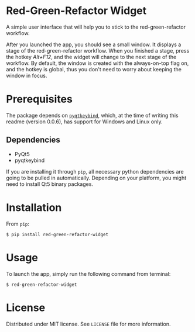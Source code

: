 # Red-Green-Refactor Widget

A simple user interface that will help you to stick to
the red-green-refactor workflow.

After you launched the app, you should see a small window. It displays
a stage of the red-green-refactor workflow.
When you finished a stage, press the hotkey _Alt+F12_, and the widget will
change to the next stage of the workflow.
By default, the window is created with the always-on-top flag on,
and the hotkey is global, thus you don't need to worry about keeping
the window in focus.

# Prerequisites

The package depends on [`pyqtkeybind`](https://github.com/codito/pyqtkeybind),
which, at the time of writing this readme (version 0.0.6), has support for
Windows and Linux only.

## Dependencies

* PyQt5
* pyqtkeybind

If you are installing it through `pip`, all necessary python dependencies
are going to be pulled in automatically. Depending on your platform, you
might need to install Qt5 binary packages.

# Installation

From `pip`:
```
$ pip install red-green-refactor-widget
```

# Usage

To launch the app, simply run the following command from terminal:
```
$ red-green-refactor-widget
```

# License

Distributed under MIT license. See `LICENSE` file for more information.
